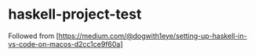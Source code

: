 # haskell-project-test


Followed from [https://medium.com/@dogwith1eye/setting-up-haskell-in-vs-code-on-macos-d2cc1ce9f60a]